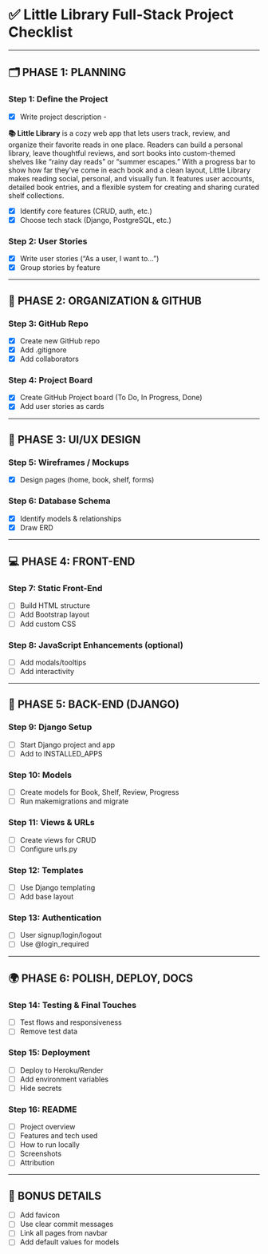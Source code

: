 
# ✅ Little Library Full-Stack Project Checklist

---

## 🗂️ PHASE 1: PLANNING

### Step 1: Define the Project
- [x] Write project description - 

**📚 Little Library** is a cozy web app that lets users track, review, and organize their favorite reads in one place. Readers can build a personal library, leave thoughtful reviews, and sort books into custom-themed shelves like “rainy day reads” or “summer escapes.” With a progress bar to show how far they’ve come in each book and a clean layout, Little Library makes reading social, personal, and visually fun. It features user accounts, detailed book entries, and a flexible system for creating and sharing curated shelf collections.


- [x] Identify core features (CRUD, auth, etc.)
- [x] Choose tech stack (Django, PostgreSQL, etc.)

### Step 2: User Stories
- [x] Write user stories (“As a user, I want to...”)
- [x] Group stories by feature

---

## 📌 PHASE 2: ORGANIZATION & GITHUB

### Step 3: GitHub Repo
- [x] Create new GitHub repo
- [x] Add .gitignore
- [x] Add collaborators

### Step 4: Project Board
- [x] Create GitHub Project board (To Do, In Progress, Done)
- [x] Add user stories as cards

---

## 🧱 PHASE 3: UI/UX DESIGN

### Step 5: Wireframes / Mockups
- [x] Design pages (home, book, shelf, forms)

### Step 6: Database Schema
- [x] Identify models & relationships
- [x] Draw ERD

---

## 💻 PHASE 4: FRONT-END

### Step 7: Static Front-End
- [ ] Build HTML structure
- [ ] Add Bootstrap layout
- [ ] Add custom CSS

### Step 8: JavaScript Enhancements (optional)
- [ ] Add modals/tooltips
- [ ] Add interactivity

---

## 🔧 PHASE 5: BACK-END (DJANGO)

### Step 9: Django Setup
- [ ] Start Django project and app
- [ ] Add to INSTALLED_APPS

### Step 10: Models
- [ ] Create models for Book, Shelf, Review, Progress
- [ ] Run makemigrations and migrate

### Step 11: Views & URLs
- [ ] Create views for CRUD
- [ ] Configure urls.py

### Step 12: Templates
- [ ] Use Django templating
- [ ] Add base layout

### Step 13: Authentication
- [ ] User signup/login/logout
- [ ] Use @login_required

---

## 🌍 PHASE 6: POLISH, DEPLOY, DOCS

### Step 14: Testing & Final Touches
- [ ] Test flows and responsiveness
- [ ] Remove test data

### Step 15: Deployment
- [ ] Deploy to Heroku/Render
- [ ] Add environment variables
- [ ] Hide secrets

### Step 16: README
- [ ] Project overview
- [ ] Features and tech used
- [ ] How to run locally
- [ ] Screenshots
- [ ] Attribution

---

## 🧾 BONUS DETAILS
- [ ] Add favicon
- [ ] Use clear commit messages
- [ ] Link all pages from navbar
- [ ] Add default values for models
